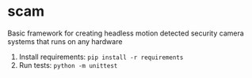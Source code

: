 # scam
Basic framework for creating headless motion detected security camera systems that runs on any hardware

 1. Install requirements: `pip install -r requirements`
 2. Run tests: `python -m unittest`
